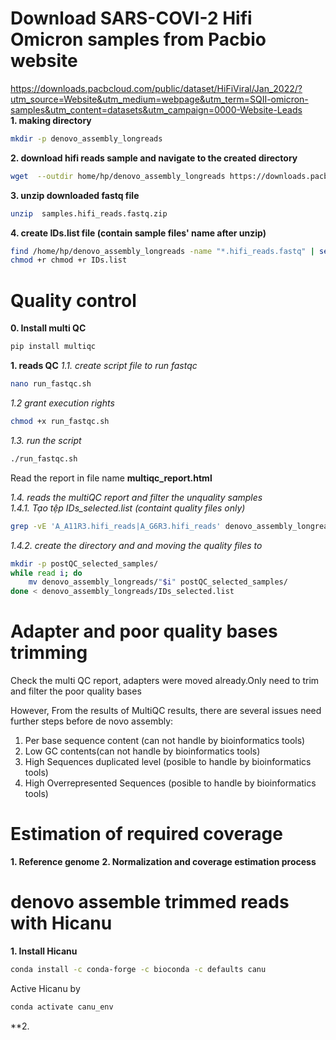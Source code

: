 # Download SARS-COVI-2 Hifi Omicron samples from Pacbio website
https://downloads.pacbcloud.com/public/dataset/HiFiViral/Jan_2022/?utm_source=Website&utm_medium=webpage&utm_term=SQII-omicron-samples&utm_content=datasets&utm_campaign=0000-Website-Leads    
**1. making directory**
```bash
mkdir -p denovo_assembly_longreads
```
**2. download hifi reads sample and navigate to the created directory**
```bash
wget  --outdir home/hp/denovo_assembly_longreads https://downloads.pacbcloud.com/public/dataset/HiFiViral/Jan_2022/samples.hifi_reads.fastq.zip  
```
**3. unzip downloaded fastq file**
```bash
unzip  samples.hifi_reads.fastq.zip
```
**4. create IDs.list file (contain sample files' name after unzip)**
```bash
find /home/hp/denovo_assembly_longreads -name "*.hifi_reads.fastq" | sed 's|.*/||' > /home/hp/denovo_assembly_longreads/IDs.list
chmod +r chmod +r IDs.list
```

# Quality control
**0. Install multi QC**
```bash
pip install multiqc
```

**1. reads QC**
*1.1. create script file to run fastqc*
```bash
nano run_fastqc.sh
```
*1.2 grant execution rights*
```bash
chmod +x run_fastqc.sh
```
*1.3. run the script*
```bash
./run_fastqc.sh
```
Read the report in file name **multiqc_report.html**

*1.4. reads the multiQC report and filter the unquality samples*    
*1.4.1. Tạo tệp IDs_selected.list (containt quality files only)*
```bash
grep -vE 'A_A11R3.hifi_reads|A_G6R3.hifi_reads' denovo_assembly_longreads/IDs.list > denovo_assembly_longreads/Ids_selected.list
```

*1.4.2. create the directory and and moving the quality files to*
```bash
mkdir -p postQC_selected_samples/
while read i; do
    mv denovo_assembly_longreads/"$i" postQC_selected_samples/
done < denovo_assembly_longreads/IDs_selected.list
```

# Adapter and poor quality bases trimming
Check the multi QC report, adapters were moved already.Only need to trim and filter the poor quality bases

However, From the results of MultiQC results, there are several issues need further steps before de novo assembly:
1. Per base sequence content (can not handle by bioinformatics tools)
2. Low GC contents(can not handle by bioinformatics tools)
3. High Sequences duplicated level (posible to handle by bioinformatics tools)
4. High Overrepresented Sequences (posible to handle by bioinformatics tools)

# Estimation of required coverage
**1. Reference genome**
**2. Normalization and coverage estimation process**

# denovo assemble trimmed reads with Hicanu
**1. Install Hicanu**
```bash
conda install -c conda-forge -c bioconda -c defaults canu
```
Active Hicanu by
```bash
conda activate canu_env
```
**2. 

